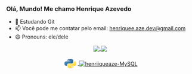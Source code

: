### Olá, Mundo! Me chamo Henrique Azevedo

- 🌱 Estudando Git
- 📫 Você pode me contatar pelo email: henriquee.aze.dev@gmail.com
- 😄 Pronouns: ele/dele

<div align="center">
  <a href="https://github.com/henriiqueaze">
  <img height="169em" align="center" src="https://github-readme-stats.vercel.app/api?username=henriiqueaze&show_icons=true&theme=dracula&include_all_commits=true&title_color=251bfe&count_private=true"/>
  <img height="169em" align="center" src="https://github-readme-stats.vercel.app/api/top-langs/?username=henriiqueaze&layout=compact&langs_count=7&theme=dracula&title_color=251bfe"/>
</div>
<div align='center' style="display: inline_block"><br>
  <img align="center" alt="henriiqueaze-Python" height="30" width="40" src="https://raw.githubusercontent.com/devicons/devicon/master/icons/python/python-original.svg">
  <img align='center' alt='henriiqueaze-MySQL' height='30' width='40' src="https://cdn.jsdelivr.net/gh/devicons/devicon/icons/mysql/mysql-original.svg" />
</div>
    
  <br>
 <div align='center'> 

